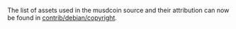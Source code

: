 The list of assets used in the musdcoin source and their attribution can now be found in [contrib/debian/copyright](../contrib/debian/copyright).
